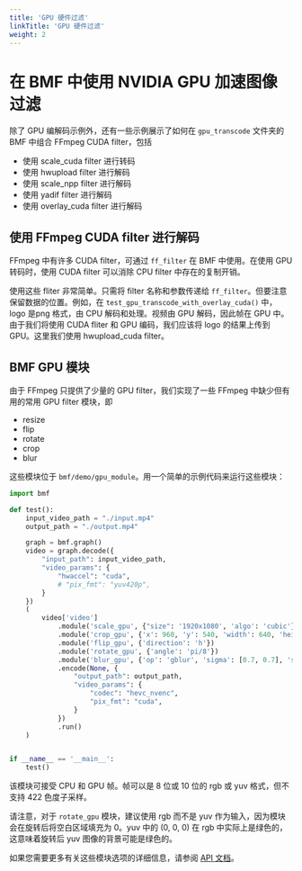 ```yaml
---
title: 'GPU 硬件过滤'
linkTitle: 'GPU 硬件过滤'
weight: 2
---
```


# 在 BMF 中使用 NVIDIA GPU 加速图像过滤

除了 GPU 编解码示例外，还有一些示例展示了如何在 `gpu_transcode` 文件夹的 BMF 中组合 FFmpeg CUDA filter，包括
- 使用 scale_cuda filter 进行转码
- 使用 hwupload filter 进行解码
- 使用 scale_npp filter 进行解码
- 使用 yadif filter 进行解码
- 使用 overlay_cuda filter 进行解码

## 使用 FFmpeg CUDA filter 进行解码

FFmpeg 中有许多 CUDA filter，可通过 `ff_filter` 在 BMF 中使用。在使用 GPU 转码时，使用 CUDA filter 可以消除 CPU filter 中存在的复制开销。

使用这些 fliter 非常简单。只需将 filter 名称和参数传递给 `ff_filter`。但要注意保留数据的位置。例如，在 `test_gpu_transcode_with_overlay_cuda()` 中，logo 是png 格式，由 CPU 解码和处理。视频由 GPU 解码，因此帧在 GPU 中。由于我们将使用 CUDA fliter 和 GPU 编码，我们应该将 logo 的结果上传到 GPU。这里我们使用 hwupload_cuda filter。

## BMF GPU 模块
由于 FFmpeg 只提供了少量的 GPU filter，我们实现了一些 FFmpeg 中缺少但有用的常用 GPU filter 模块，即
- resize
- flip
- rotate
- crop
- blur

这些模块位于 `bmf/demo/gpu_module`。用一个简单的示例代码来运行这些模块：

```Python
import bmf

def test():
    input_video_path = "./input.mp4"
    output_path = "./output.mp4"

    graph = bmf.graph()
    video = graph.decode({
        "input_path": input_video_path,
        "video_params": {
            "hwaccel": "cuda",
            # "pix_fmt": "yuv420p",
        }
    })
    (
        video['video']
            .module('scale_gpu', {"size": '1920x1080', 'algo': 'cubic'})
            .module('crop_gpu', {'x': 960, 'y': 540, 'width': 640, 'height': 480})
            .module('flip_gpu', {'direction': 'h'})
            .module('rotate_gpu', {'angle': 'pi/8'})
            .module('blur_gpu', {'op': 'gblur', 'sigma': [0.7, 0.7], 'size': [5, 5]})
            .encode(None, {
                "output_path": output_path,
                "video_params": {
                    "codec": "hevc_nvenc",
                    "pix_fmt": "cuda",
                }
            })
            .run()
    )


if __name__ == '__main__':
    test()
```

该模块可接受 CPU 和 GPU 帧。帧可以是 8 位或 10 位的 rgb 或 yuv 格式，但不支持 422 色度子采样。

请注意，对于 `rotate_gpu` 模块，建议使用 rgb 而不是 yuv 作为输入，因为模块会在旋转后将空白区域填充为 0。yuv 中的 (0, 0, 0) 在 rgb 中实际上是绿色的，这意味着旋转后 yuv 图像的背景可能是绿色的。

如果您需要更多有关这些模块选项的详细信息，请参阅 [API 文档](http://babitmf.github.io/docs/bmf/api/filter_module/)。